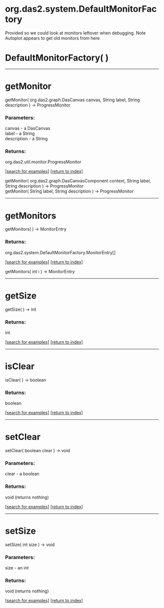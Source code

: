# org.das2.system.DefaultMonitorFactory

Provided so we could look at monitors leftover when debugging.  Note Autoplot appears to get old monitors from here

# DefaultMonitorFactory( )


***
<a name="getMonitor"></a>
# getMonitor
getMonitor( org.das2.graph.DasCanvas canvas, String label, String description ) &rarr; ProgressMonitor



### Parameters:
canvas - a DasCanvas
<br>label - a String
<br>description - a String

### Returns:
org.das2.util.monitor.ProgressMonitor


<a href="https://github.com/autoplot/dev/search?q=getMonitor&unscoped_q=getMonitor">[search for examples]</a>
<a href="https://github.com/autoplot/documentation/blob/master/javadoc/index-all.md">[return to index]</a>

getMonitor( org.das2.graph.DasCanvasComponent context, String label, String description ) &rarr; ProgressMonitor<br>
getMonitor( String label, String description ) &rarr; ProgressMonitor<br>
***
<a name="getMonitors"></a>
# getMonitors
getMonitors(  ) &rarr; MonitorEntry



### Returns:
org.das2.system.DefaultMonitorFactory.MonitorEntry[]


<a href="https://github.com/autoplot/dev/search?q=getMonitors&unscoped_q=getMonitors">[search for examples]</a>
<a href="https://github.com/autoplot/documentation/blob/master/javadoc/index-all.md">[return to index]</a>

getMonitors( int i ) &rarr; MonitorEntry<br>
***
<a name="getSize"></a>
# getSize
getSize(  ) &rarr; int



### Returns:
int


<a href="https://github.com/autoplot/dev/search?q=getSize&unscoped_q=getSize">[search for examples]</a>
<a href="https://github.com/autoplot/documentation/blob/master/javadoc/index-all.md">[return to index]</a>

***
<a name="isClear"></a>
# isClear
isClear(  ) &rarr; boolean



### Returns:
boolean


<a href="https://github.com/autoplot/dev/search?q=isClear&unscoped_q=isClear">[search for examples]</a>
<a href="https://github.com/autoplot/documentation/blob/master/javadoc/index-all.md">[return to index]</a>

***
<a name="setClear"></a>
# setClear
setClear( boolean clear ) &rarr; void



### Parameters:
clear - a boolean

### Returns:
void (returns nothing)


<a href="https://github.com/autoplot/dev/search?q=setClear&unscoped_q=setClear">[search for examples]</a>
<a href="https://github.com/autoplot/documentation/blob/master/javadoc/index-all.md">[return to index]</a>

***
<a name="setSize"></a>
# setSize
setSize( int size ) &rarr; void



### Parameters:
size - an int

### Returns:
void (returns nothing)


<a href="https://github.com/autoplot/dev/search?q=setSize&unscoped_q=setSize">[search for examples]</a>
<a href="https://github.com/autoplot/documentation/blob/master/javadoc/index-all.md">[return to index]</a>

